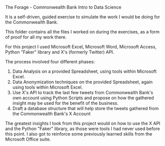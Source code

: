 The Forage - Commonwealth Bank Intro to Data Science

It is a self-driven, guided exercise to simulate the work I would be doing for the Commonwealth Bank.

This folder contains all the files I worked on during the exercises, as a form of proof for all my work there.

For this project I used Microsoft Excel, Microsoft Word, Microsoft Access, Python "Faker" library and X's (formerly Twitter) API.

The process involved four different phases:
1) Data Analysis on a provided Spreadsheet, using tools within Microsoft Excel.
2) Data Anonymization techniques on the provided Spreadsheet, again using tools within Microsoft Excel.
3) Use X's API to track the last few tweets from Commonwealth Bank's own account using Python Scripts and propose on how the gathered insight may be used for the benefit of the business.
4) Draft a database structure that will help store the tweets gathered from the Commonwealth Bank's X Account

The greatest insights I took from this project would on how to use the X API and the Python "Faker" library, as those were tools I had never used before this point.
I also got to reinforce some previously learned skills from the Microsoft Office suite.

